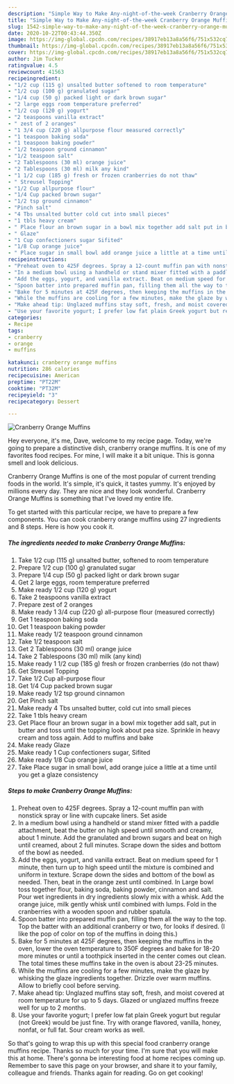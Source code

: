 ```yaml
---
description: "Simple Way to Make Any-night-of-the-week Cranberry Orange Muffins"
title: "Simple Way to Make Any-night-of-the-week Cranberry Orange Muffins"
slug: 1542-simple-way-to-make-any-night-of-the-week-cranberry-orange-muffins
date: 2020-10-22T00:43:44.350Z
image: https://img-global.cpcdn.com/recipes/38917eb13a8a56f6/751x532cq70/cranberry-orange-muffins-recipe-main-photo.jpg
thumbnail: https://img-global.cpcdn.com/recipes/38917eb13a8a56f6/751x532cq70/cranberry-orange-muffins-recipe-main-photo.jpg
cover: https://img-global.cpcdn.com/recipes/38917eb13a8a56f6/751x532cq70/cranberry-orange-muffins-recipe-main-photo.jpg
author: Jim Tucker
ratingvalue: 4.5
reviewcount: 41563
recipeingredient:
- "1/2 cup (115 g) unsalted butter softened to room temperature"
- "1/2 cup (100 g) granulated sugar"
- "1/4 cup (50 g) packed light or dark brown sugar"
- "2 large eggs room temperature preferred"
- "1/2 cup (120 g) yogurt"
- "2 teaspoons vanilla extract"
- " zest of 2 oranges"
- "1 3/4 cup (220 g) allpurpose flour measured correctly"
- "1 teaspoon baking soda"
- "1 teaspoon baking powder"
- "1/2 teaspoon ground cinnamon"
- "1/2 teaspoon salt"
- "2 Tablespoons (30 ml) orange juice"
- "2 Tablespoons (30 ml) milk any kind"
- "1 1/2 cup (185 g) fresh or frozen cranberries do not thaw"
- " Streusel Topping"
- "1/2 Cup allpurpose flour"
- "1/4 Cup packed brown sugar"
- "1/2 tsp ground cinnamon"
- "Pinch salt"
- "4 Tbs unsalted butter cold cut into small pieces"
- "1 tbls heavy cream"
- " Place flour an brown sugar in a bowl mix together add salt put in butter and toss until the topping look about pea size Sprinkle in heavy cream and toss again Add to muffins and bake"
- " Glaze"
- "1 Cup confectioners sugar Sifited"
- "1/8 Cup orange juice"
- " Place sugar in small bowl add orange juice a little at a time until you get a glaze consistency"
recipeinstructions:
- "Preheat oven to 425F degrees. Spray a 12-count muffin pan with nonstick spray or line with cupcake liners. Set aside"
- "In a medium bowl using a handheld or stand mixer fitted with a paddle attachment, beat the butter on high speed until smooth and creamy, about 1 minute. Add the granulated and brown sugars and beat on high until creamed, about 2 full minutes. Scrape down the sides and bottom of the bowl as needed."
- "Add the eggs, yogurt, and vanilla extract. Beat on medium speed for 1 minute, then turn up to high speed until the mixture is combined and uniform in texture. Scrape down the sides and bottom of the bowl as needed. Then, beat in the orange zest until combined. In Large bowl toss together flour, baking soda, baking powder, cinnamon and salt. Pour wet ingredients in dry ingredients slowly mix with a whisk. Add the orange juice, milk gently whisk until combined with lumps. Fold in the cranberries with a wooden spoon and rubber spatula."
- "Spoon batter into prepared muffin pan, filling them all the way to the top. Top the batter with an additional cranberry or two, for looks if desired. (I like the pop of color on top of the muffins in doing this.)"
- "Bake for 5 minutes at 425F degrees, then keeping the muffins in the oven, lower the oven temperature to 350F degrees and bake for 18-20 more minutes or until a toothpick inserted in the center comes out clean. The total times these muffins take in the oven is about 23-25 minutes."
- "While the muffins are cooling for a few minutes, make the glaze by whisking the glaze ingredients together. Drizzle over warm muffins. Allow to briefly cool before serving."
- "Make ahead tip: Unglazed muffins stay soft, fresh, and moist covered at room temperature for up to 5 days. Glazed or unglazed muffins freeze well for up to 2 months."
- "Use your favorite yogurt; I prefer low fat plain Greek yogurt but regular (not Greek) would be just fine. Try with orange flavored, vanilla, honey, nonfat, or full fat. Sour cream works as well."
categories:
- Recipe
tags:
- cranberry
- orange
- muffins

katakunci: cranberry orange muffins 
nutrition: 286 calories
recipecuisine: American
preptime: "PT22M"
cooktime: "PT32M"
recipeyield: "3"
recipecategory: Dessert

---
```



![Cranberry Orange Muffins](https://img-global.cpcdn.com/recipes/38917eb13a8a56f6/751x532cq70/cranberry-orange-muffins-recipe-main-photo.jpg)

Hey everyone, it's me, Dave, welcome to my recipe page. Today, we're going to prepare a distinctive dish, cranberry orange muffins. It is one of my favorites food recipes. For mine, I will make it a bit unique. This is gonna smell and look delicious.



Cranberry Orange Muffins is one of the most popular of current trending foods in the world. It's simple, it's quick, it tastes yummy. It's enjoyed by millions every day. They are nice and they look wonderful. Cranberry Orange Muffins is something that I've loved my entire life.


To get started with this particular recipe, we have to prepare a few components. You can cook cranberry orange muffins using 27 ingredients and 8 steps. Here is how you cook it.

<!--inarticleads1-->

##### The ingredients needed to make Cranberry Orange Muffins:

1. Take 1/2 cup (115 g) unsalted butter, softened to room temperature
1. Prepare 1/2 cup (100 g) granulated sugar
1. Prepare 1/4 cup (50 g) packed light or dark brown sugar
1. Get 2 large eggs, room temperature preferred
1. Make ready 1/2 cup (120 g) yogurt
1. Take 2 teaspoons vanilla extract
1. Prepare  zest of 2 oranges
1. Make ready 1 3/4 cup (220 g) all-purpose flour (measured correctly)
1. Get 1 teaspoon baking soda
1. Get 1 teaspoon baking powder
1. Make ready 1/2 teaspoon ground cinnamon
1. Take 1/2 teaspoon salt
1. Get 2 Tablespoons (30 ml) orange juice
1. Take 2 Tablespoons (30 ml) milk (any kind)
1. Make ready 1 1/2 cup (185 g) fresh or frozen cranberries (do not thaw)
1. Get  Streusel Topping
1. Take 1/2 Cup all-purpose flour
1. Get 1/4 Cup packed brown sugar
1. Make ready 1/2 tsp ground cinnamon
1. Get Pinch salt
1. Make ready 4 Tbs unsalted butter, cold cut into small pieces
1. Take 1 tbls heavy cream
1. Get  Place flour an brown sugar in a bowl mix together add salt, put in butter and toss until the topping look about pea size. Sprinkle in heavy cream and toss again. Add to muffins and bake
1. Make ready  Glaze
1. Make ready 1 Cup confectioners sugar, Sifited
1. Make ready 1/8 Cup orange juice
1. Take  Place sugar in small bowl, add orange juice a little at a time until you get a glaze consistency




<!--inarticleads2-->

##### Steps to make Cranberry Orange Muffins:

1. Preheat oven to 425F degrees. Spray a 12-count muffin pan with nonstick spray or line with cupcake liners. Set aside
1. In a medium bowl using a handheld or stand mixer fitted with a paddle attachment, beat the butter on high speed until smooth and creamy, about 1 minute. Add the granulated and brown sugars and beat on high until creamed, about 2 full minutes. Scrape down the sides and bottom of the bowl as needed.
1. Add the eggs, yogurt, and vanilla extract. Beat on medium speed for 1 minute, then turn up to high speed until the mixture is combined and uniform in texture. Scrape down the sides and bottom of the bowl as needed. Then, beat in the orange zest until combined. In Large bowl toss together flour, baking soda, baking powder, cinnamon and salt. Pour wet ingredients in dry ingredients slowly mix with a whisk. Add the orange juice, milk gently whisk until combined with lumps. Fold in the cranberries with a wooden spoon and rubber spatula.
1. Spoon batter into prepared muffin pan, filling them all the way to the top. Top the batter with an additional cranberry or two, for looks if desired. (I like the pop of color on top of the muffins in doing this.)
1. Bake for 5 minutes at 425F degrees, then keeping the muffins in the oven, lower the oven temperature to 350F degrees and bake for 18-20 more minutes or until a toothpick inserted in the center comes out clean. The total times these muffins take in the oven is about 23-25 minutes.
1. While the muffins are cooling for a few minutes, make the glaze by whisking the glaze ingredients together. Drizzle over warm muffins. Allow to briefly cool before serving.
1. Make ahead tip: Unglazed muffins stay soft, fresh, and moist covered at room temperature for up to 5 days. Glazed or unglazed muffins freeze well for up to 2 months.
1. Use your favorite yogurt; I prefer low fat plain Greek yogurt but regular (not Greek) would be just fine. Try with orange flavored, vanilla, honey, nonfat, or full fat. Sour cream works as well.




So that's going to wrap this up with this special food cranberry orange muffins recipe. Thanks so much for your time. I'm sure that you will make this at home. There's gonna be interesting food at home recipes coming up. Remember to save this page on your browser, and share it to your family, colleague and friends. Thanks again for reading. Go on get cooking!
